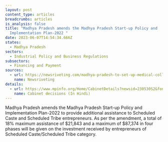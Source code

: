 ```yaml
---
layout: post
content_type: articles
breadcrumbs: articles
is_analysis: false
title: "Madhya Pradesh amends the Madhya Pradesh Start-up Policy and
  Implementation Plan-2022 "
date: 2023-06-07T14:54:34.666Z
states:
  - Madhya Pradesh
sectors:
  - Industrial Policy and Business Regulations
subsectors:
  - Financing and Payment
sources:
  - url: https://newsriveting.com/madhya-pradesh-to-set-up-medical-college-in-damoh/
    name: Newsriveting
details:
  - url: https://www.mpinfo.org/Home/CabinetDetails?newsid=230530S2&fontname=Mangal&LocID=32&pubdate=05/30/2023
    name: Cabinet decisions (In Hindi)
---
```

Madhya Pradesh amends the Madhya Pradesh Start-up Policy and Implementation Plan-2022 to provide additional assistance to Scheduled Caste and Scheduled Tribe entrepreneurs. As per the amendment, a total of 18% maximum assistance of $21,843 and a maximum of $87,374 in four phases will be given on the investment received by entrepreneurs of Scheduled Caste/Scheduled Tribe category.